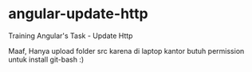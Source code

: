 # angular-update-http
Training Angular's Task - Update Http

Maaf, Hanya upload folder src karena di laptop kantor butuh permission untuk install git-bash :)
